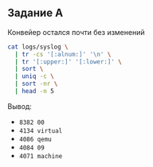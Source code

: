 ## Задание А

Конвейер остался почти без изменений
```bash
cat logs/syslog \
  | tr -cs '[:alnum:]' '\n' \
  | tr '[:upper:]' '[:lower:]' \
  | sort \
  | uniq -c \
  | sort -nr \
  | head -n 5
```
Вывод: 
  - `8382 00`
  - `4134 virtual`
  - `4086 qemu`
  - `4084 09`
  - `4071 machine`
